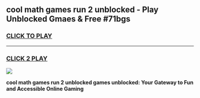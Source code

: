 
## cool math games run 2 unblocked - Play Unblocked Gmaes & Free #71bgs
<h3>
<a href="https://news.freeplayer.one?title=cool_math_games_run_2_unblocked&ref=24F">CLICK TO PLAY</a></h3>
<hr>

<h3>
<a href="https://news.freeplayer.one?title=cool_math_games_run_2_unblocked&ref=24F">CLICK 2 PLAY</a>
  
</h3>

<a href="https://news.freeplayer.one?title=cool_math_games_run_2_unblocked&ref=24F/"><img src="https://clearcache.store/games.png"></a>


**cool math games run 2 unblocked games unblocked: Your Gateway to Fun and Accessible Online Gaming**
